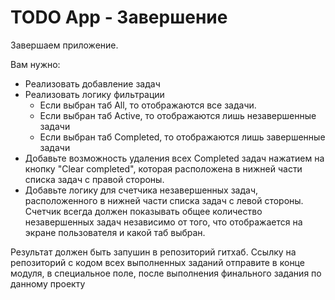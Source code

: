 # **TODO App - Завершение**

Завершаем приложение.

Вам нужно:

- Реализовать добавление задач
- Реализовать логику фильтрации
  - Если выбран таб All, то отображаются все задачи.
  - Если выбран таб Active, то отображаются лишь незавершенные задачи
  - Если выбран таб Completed, то отображаются лишь завершенные задачи
- Добавьте возможность удаления всех Completed задач нажатием на кнопку "Clear completed", которая расположена в нижней части списка задач с правой стороны.
- Добавьте логику для счетчика незавершенных задач, расположенного в нижней части списка задач с левой стороны. Счетчик всегда должен показывать общее количество незавершенных задач независимо от того, что отображается на экране пользователя и какой таб выбран.

Результат должен быть запушин в репозиторий гитхаб. Ссылку на репозиторий с кодом всех выполненных заданий отправите в конце модуля, в специальное поле, после выполнения финального задания по данному проекту

